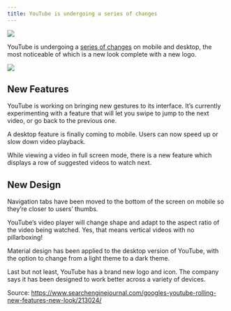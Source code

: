 ```yaml
---
title: YouTube is undergoing a series of changes
---
```


![](https://cdn.searchenginejournal.com/wp-content/uploads/2017/08/8DFFA3FA-157C-4CA2-A0CD-D3FDEDEA4F5A-760x400.jpeg)

YouTube is undergoing a [series of changes](https://youtube.googleblog.com/2017/08/a-new-youtube-look-that-works-for-you.html) on mobile and desktop, the most noticeable of which is a new look complete with a new logo. 

![](https://cdn.searchenginejournal.com/wp-content/uploads/2017/08/E3F6B209-339D-4C72-973F-9B5F1D7AFAD5.gif)

## New Features

YouTube is working on bringing new gestures to its interface. It’s currently experimenting with a feature that will let you swipe to jump to the next video, or go back to the previous one.

A desktop feature is finally coming to mobile. Users can now speed up or slow down video playback.

While viewing a video in full screen mode, there is a new feature which displays a row of suggested videos to watch next.

## New Design

Navigation tabs have been moved to the bottom of the screen on mobile so they’re closer to users’ thumbs.

YouTube’s video player will change shape and adapt to the aspect ratio of the video being watched. Yes, that means vertical videos with no pillarboxing!

Material design has been applied to the desktop version of YouTube, with the option to change from a light theme to a dark theme.

Last but not least, YouTube has a brand new logo and icon. The company says it has been designed to work better across a variety of devices.

Source: https://www.searchenginejournal.com/googles-youtube-rolling-new-features-new-look/213024/



